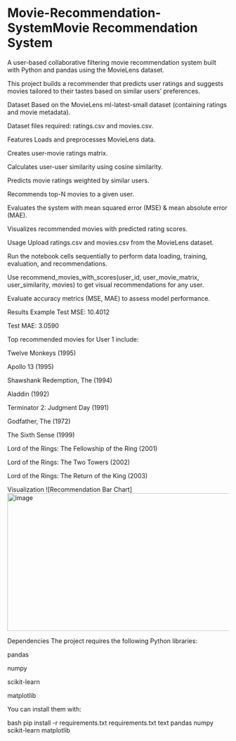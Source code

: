# Movie-Recommendation-SystemMovie Recommendation System


A user-based collaborative filtering movie recommendation system built with Python and pandas using the MovieLens dataset.

This project builds a recommender that predicts user ratings and suggests movies tailored to their tastes based on similar users’ preferences.

Dataset
Based on the MovieLens ml-latest-small dataset (containing ratings and movie metadata).

Dataset files required: ratings.csv and movies.csv.

Features
Loads and preprocesses MovieLens data.

Creates user-movie ratings matrix.

Calculates user-user similarity using cosine similarity.

Predicts movie ratings weighted by similar users.

Recommends top-N movies to a given user.

Evaluates the system with mean squared error (MSE) & mean absolute error (MAE).

Visualizes recommended movies with predicted rating scores.

Usage
Upload ratings.csv and movies.csv from the MovieLens dataset.

Run the notebook cells sequentially to perform data loading, training, evaluation, and recommendations.

Use recommend_movies_with_scores(user_id, user_movie_matrix, user_similarity, movies) to get visual recommendations for any user.

Evaluate accuracy metrics (MSE, MAE) to assess model performance.

Results Example
Test MSE: 10.4012

Test MAE: 3.0590

Top recommended movies for User 1 include:

Twelve Monkeys (1995)

Apollo 13 (1995)

Shawshank Redemption, The (1994)

Aladdin (1992)

Terminator 2: Judgment Day (1991)

Godfather, The (1972)

The Sixth Sense (1999)

Lord of the Rings: The Fellowship of the Ring (2001)

Lord of the Rings: The Two Towers (2002)

Lord of the Rings: The Return of the King (2003)

Visualization
![Recommendation Bar Chart]
<img width="824" height="313" alt="image" src="https://github.com/user-attachments/assets/3f09b68d-1d37-4e53-8aca-c944f91a4e23" />


Dependencies
The project requires the following Python libraries:

pandas

numpy

scikit-learn

matplotlib

You can install them with:

bash
pip install -r requirements.txt
requirements.txt
text
pandas
numpy
scikit-learn
matplotlib


